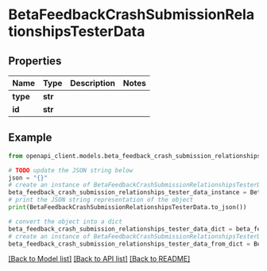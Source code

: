 # BetaFeedbackCrashSubmissionRelationshipsTesterData


## Properties

Name | Type | Description | Notes
------------ | ------------- | ------------- | -------------
**type** | **str** |  | 
**id** | **str** |  | 

## Example

```python
from openapi_client.models.beta_feedback_crash_submission_relationships_tester_data import BetaFeedbackCrashSubmissionRelationshipsTesterData

# TODO update the JSON string below
json = "{}"
# create an instance of BetaFeedbackCrashSubmissionRelationshipsTesterData from a JSON string
beta_feedback_crash_submission_relationships_tester_data_instance = BetaFeedbackCrashSubmissionRelationshipsTesterData.from_json(json)
# print the JSON string representation of the object
print(BetaFeedbackCrashSubmissionRelationshipsTesterData.to_json())

# convert the object into a dict
beta_feedback_crash_submission_relationships_tester_data_dict = beta_feedback_crash_submission_relationships_tester_data_instance.to_dict()
# create an instance of BetaFeedbackCrashSubmissionRelationshipsTesterData from a dict
beta_feedback_crash_submission_relationships_tester_data_from_dict = BetaFeedbackCrashSubmissionRelationshipsTesterData.from_dict(beta_feedback_crash_submission_relationships_tester_data_dict)
```
[[Back to Model list]](../README.md#documentation-for-models) [[Back to API list]](../README.md#documentation-for-api-endpoints) [[Back to README]](../README.md)



